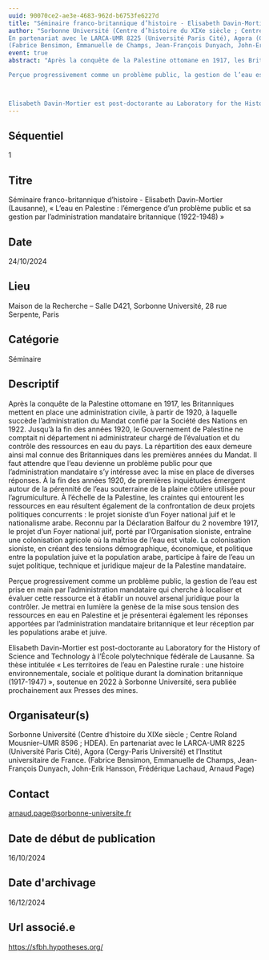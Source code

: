 ```yaml
---
uuid: 90070ce2-ae3e-4683-962d-b6753fe6227d
title: "Séminaire franco-britannique d’histoire - Elisabeth Davin-Mortier (Lausanne), « L’eau en Palestine : l’émergence d’un problème public et sa gestion par l’administration mandataire britannique (1922-1948) »"
author: "Sorbonne Université (Centre d’histoire du XIXe siècle ; Centre Roland Mousnier–UMR 8596 ; HDEA).
En partenariat avec le LARCA-UMR 8225 (Université Paris Cité), Agora (Cergy-Paris Université) et l’Institut universitaire de France.
(Fabrice Bensimon, Emmanuelle de Champs, Jean-François Dunyach, John-Erik Hansson, Frédérique Lachaud, Arnaud Page)"
event: true
abstract: "Après la conquête de la Palestine ottomane en 1917, les Britanniques mettent en place une administration civile, à partir de 1920, à laquelle succède l’administration du Mandat confié par la Société des Nations en 1922. Jusqu’à la fin des années 1920, le Gouvernement de Palestine ne comptait ni département ni administrateur chargé de l’évaluation et du contrôle des ressources en eau du pays. La répartition des eaux demeure ainsi mal connue des Britanniques dans les premières années du Mandat. Il faut attendre que l’eau devienne un problème public pour que l’administration mandataire s’y intéresse avec la mise en place de diverses réponses. À la fin des années 1920, de premières inquiétudes émergent autour de la pérennité de l’eau souterraine de la plaine côtière utilisée pour l’agrumiculture. À l’échelle de la Palestine, les craintes qui entourent les ressources en eau résultent également de la confrontation de deux projets politiques concurrents : le projet sioniste d’un Foyer national juif et le nationalisme arabe. Reconnu par la Déclaration Balfour du 2 novembre 1917, le projet d’un Foyer national juif, porté par l’Organisation sioniste, entraîne une colonisation agricole où la maîtrise de l’eau est vitale. La colonisation sioniste, en créant des tensions démographique, économique, et politique entre la population juive et la population arabe, participe à faire de l’eau un sujet politique, technique et juridique majeur de la Palestine mandataire.

Perçue progressivement comme un problème public, la gestion de l’eau est prise en main par l’administration mandataire qui cherche à localiser et évaluer cette ressource et à établir un nouvel arsenal juridique pour la contrôler. Je mettrai en lumière la genèse de la mise sous tension des ressources en eau en Palestine et je présenterai également les réponses apportées par l’administration mandataire britannique et leur réception par les populations arabe et juive.



Elisabeth Davin-Mortier est post-doctorante au Laboratory for the History of Science and Technology à l’École polytechnique fédérale de Lausanne. Sa thèse intitulée « Les territoires de l’eau en Palestine rurale : une histoire environnementale, sociale et politique durant la domination britannique (1917-1947) », soutenue en 2022 à Sorbonne Université, sera publiée prochainement aux Presses des mines. "
---
```


## ﻿Séquentiel

 1

## Titre

 Séminaire franco-britannique d’histoire - Elisabeth Davin-Mortier (Lausanne), « L’eau en Palestine : l’émergence d’un problème public et sa gestion par l’administration mandataire britannique (1922-1948) »

## Date

 24/10/2024

## Lieu

 Maison de la Recherche –  Salle D421, Sorbonne Université, 28 rue Serpente, Paris 

## Catégorie

 Séminaire

## Descriptif

 Après la conquête de la Palestine ottomane en 1917, les Britanniques mettent en place une administration civile, à partir de 1920, à laquelle succède l’administration du Mandat confié par la Société des Nations en 1922. Jusqu’à la fin des années 1920, le Gouvernement de Palestine ne comptait ni département ni administrateur chargé de l’évaluation et du contrôle des ressources en eau du pays. La répartition des eaux demeure ainsi mal connue des Britanniques dans les premières années du Mandat. Il faut attendre que l’eau devienne un problème public pour que l’administration mandataire s’y intéresse avec la mise en place de diverses réponses. À la fin des années 1920, de premières inquiétudes émergent autour de la pérennité de l’eau souterraine de la plaine côtière utilisée pour l’agrumiculture. À l’échelle de la Palestine, les craintes qui entourent les ressources en eau résultent également de la confrontation de deux projets politiques concurrents : le projet sioniste d’un Foyer national juif et le nationalisme arabe. Reconnu par la Déclaration Balfour du 2 novembre 1917, le projet d’un Foyer national juif, porté par l’Organisation sioniste, entraîne une colonisation agricole où la maîtrise de l’eau est vitale. La colonisation sioniste, en créant des tensions démographique, économique, et politique entre la population juive et la population arabe, participe à faire de l’eau un sujet politique, technique et juridique majeur de la Palestine mandataire.

Perçue progressivement comme un problème public, la gestion de l’eau est prise en main par l’administration mandataire qui cherche à localiser et évaluer cette ressource et à établir un nouvel arsenal juridique pour la contrôler. Je mettrai en lumière la genèse de la mise sous tension des ressources en eau en Palestine et je présenterai également les réponses apportées par l’administration mandataire britannique et leur réception par les populations arabe et juive.



Elisabeth Davin-Mortier est post-doctorante au Laboratory for the History of Science and Technology à l’École polytechnique fédérale de Lausanne. Sa thèse intitulée « Les territoires de l’eau en Palestine rurale : une histoire environnementale, sociale et politique durant la domination britannique (1917-1947) », soutenue en 2022 à Sorbonne Université, sera publiée prochainement aux Presses des mines. 

## Organisateur(s)

 Sorbonne Université (Centre d’histoire du XIXe siècle ; Centre Roland Mousnier–UMR 8596 ; HDEA).
En partenariat avec le LARCA-UMR 8225 (Université Paris Cité), Agora (Cergy-Paris Université) et l’Institut universitaire de France.
(Fabrice Bensimon, Emmanuelle de Champs, Jean-François Dunyach, John-Erik Hansson, Frédérique Lachaud, Arnaud Page)

## Contact

 arnaud.page@sorbonne-universite.fr

## Date de début de publication

 16/10/2024

## Date d'archivage

 16/12/2024

## Url associé.e

 https://sfbh.hypotheses.org/

